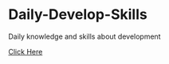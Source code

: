 # Daily-Develop-Skills
Daily knowledge and skills about development

[Click Here](https://github.com/barnett617/Daily-Developing-Skills/issues)
